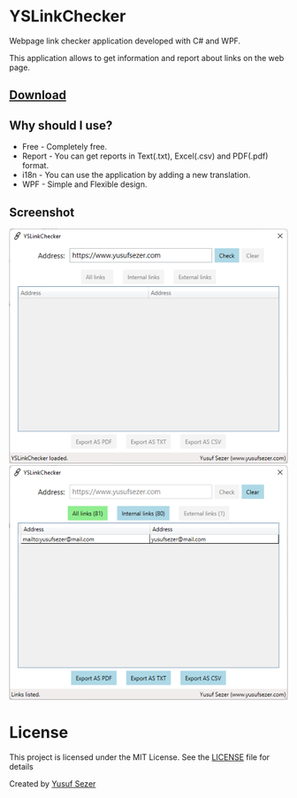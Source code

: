 # YSLinkChecker
Webpage link checker application developed with C# and WPF.

This application allows to get information and report about links on the web page.

## [Download](https://github.com/yusufsefasezer/YSLinkChecker-net/archive/master.zip)

## Why should I use?
* Free - Completely free.
* Report - You can get reports in Text(.txt), Excel(.csv) and PDF(.pdf) format.
* i18n - You can use the application by adding a new translation.
* WPF - Simple and Flexible design.

## Screenshot
![screenshot1](screenshot/screenshot1.png)
![screenshot2](screenshot/screenshot2.png)

# License
This project is licensed under the MIT License. See the [LICENSE](LICENSE) file for details

Created by [Yusuf Sezer](https://www.yusufsezer.com)
